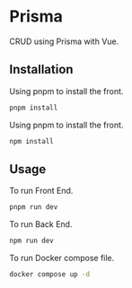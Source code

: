 # Prisma

CRUD using Prisma with Vue.

## Installation

Using pnpm to install the front.

```bash
pnpm install
```

Using pnpm to install the front.

```bash
npm install
```
## Usage

To run Front End.

```bash
pnpm run dev
```

To run Back End.

```bash
npm run dev
```

To run Docker compose file.

```bash
docker compose up -d
```
